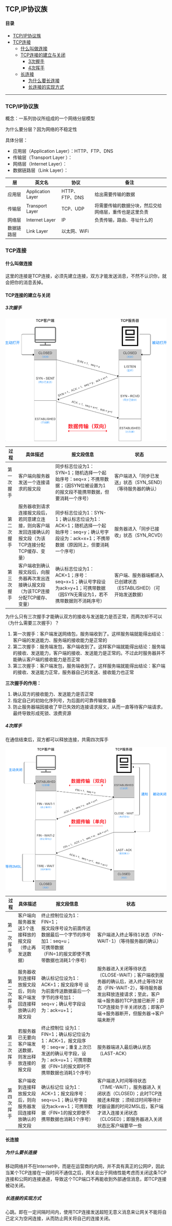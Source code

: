 TCP,IP协议族
---
#### 目录
- [TCP/IP协议族](#head1)
- [TCP连接](#head2)
	- [什么叫做连接](#head3)
	- [TCP连接的建立与关闭](#head4)
		- [3次握手](#head5)
		- [4次挥手](#head6)
	- [长连接](#head7)
		- [为什么要长连接](#head8)
		- [长连接的实现方式](#head9)

---
### <span id="head1">TCP/IP协议族</span>

概念：一系列协议所组成的一个网络分层模型

为什么要分层？因为网络的不稳定性

具体分层：

- 应用层（Application Layer）：HTTP、FTP、DNS
- 传输层（Transport Layer ）：
- 网络层（Internet Layer）：
- 数据链路层（Link Layer）：


层 | 英文名 | 协议 | 备注
---|---|---|---
应用层 | Application Layer | HTTP、FTP、DNS | 给出需要传输的数据
传输层 | Transport Layer | TCP、UDP | 将需要传输的数据分块，然后交给网络层，重传也是这里负责
网络层 | Internet Layer | IP | 负责传输，路由、寻址什么的
数据链路层 | Link Layer | 以太网、WiFi | 

### <span id="head2">TCP连接</span>

#### <span id="head3">什么叫做连接</span>

这里的连接是TCP连接，必须先建立连接，双方才能发送消息，不然不认识你，就会把你的消息丢掉。

#### <span id="head4">TCP连接的建立与关闭</span>

##### <span id="head5">3次握手</span>

![TCP连接三次握手](TCP,IP协议族_imgs\TCP连接三次握手.png)


过程 | 具体描述 | 报文段信息 | 状态
---|---|---|---
第一次握手 | 客户端向服务器发送一个连接请求的报文段 | 同步标志位设为1：SYN=1；随机选择一个起始序号：seq=x；不携带数据；（因SYN位被设置为1的报文段不能携带数据，但要消耗一个序号）| 客户端进入「同步已发送」状态（SYN_SEND）（等待服务器的确认）
第二次握手 | 服务器收到请求连接报文段后，若同意建立连接，则向客户端发回连接确认的报文段（为该TCP连接分配TCP缓存、变量） | 同步标志位设为1：SYN-1；确认标志位设为1：ACK=1；随机选择一个起始序号：seq=y；确认号字段设为：ack=x+1；不携带数据（原因同上，但要消耗一个序号） | 服务器进入「同步已接收」状态（SYN_RCVD）
第三次握手 | 客户端收到确认报文段后，向服务器再次发出连接确认报文段（为该TCP连接分配TCP缓存、变量）| 确认标志位设为1：ACK=1；序号：seq=x+1；确认号字段设为ack=y+1；可携带数据（因SYN无需设为1，若不携带数据则不消耗序号） | 客户端、服务器端都进入已创建状态（ESTABLISHED）（可开始发送数据）

为什么只有三次握手才能确认双方的接收与发送能力是否正常，而两次却不可以（为什么需要三次握手）？

1. 第一次握手：客户端发送网络包，服务端收到了。这样服务端就能得出结论：客户端的发送能力、服务端的接收能力是正常的
2. 第二次握手：服务端发包，客户端收到了。这样客户端就能得出结论：服务端的接收、发送能力，客户端的接收、发送能力是正常的。不过此时服务器并不能确认客户端的接收能力是否正常
3. 第三次握手：客户端发包，服务端收到了。这样服务端就能得出结论：客户端的接收、发送能力正常，服务器自己的发送、接收能力也正常

**三次握手的作用：**

1. 确认双方的接收能力、发送能力是否正常
2. 指定自己的初始化序列号，为后面的可靠传输做准备
3. 防止服务器端因接收了早已失效的连接请求报文，从而一直等待客户端请求，最终导致形成死锁、浪费资源

##### <span id="head6">4次挥手</span>

在通信结束后，双方都可以释放连接，共需四次挥手

![TCP四次挥手](TCP,IP协议族_imgs\TCP四次挥手.png)


过程 | 具体描述 | 报文段信息 | 状态
---|---|---|---
第一次挥手 | 客户端向服务器发送1个连接释放的报文段（停止再发送数据）| 终止控制位设为1：FIN=1；<br>报文段序号设为前面传送数据最后一个字节的序号加1：seq=u；<br>可携带数据<br>（FIN=1的报文即使不携带数据也消耗1个序号）| 客户端进入终止等待1状态（FIN-WAIT-1）（等待服务器的确认）
第二次挥手 | 服务器收到连接释放报文段后，则向客户端发回连接释放确认的报文段 | 确认标记位设为1：ACK=1；报文段序号 设为前面传送数据最后一个字节的序号加1：seq=v；确认号字段设为：ack=u+1；| 服务器进入关闭等待状态（CLOSE-WAIT）；客户端收到服务器的确认后，进入终止等待2状态（FIN-WAIT-2），等待服务器发出释放连接请求；至此，客户端->服务器的TCP连接已断开；即TCP连接处于半关闭状态；即客户端->服务器断开，但服务器->客户端未断开
第三次挥手 | 若服务器已无要向客户端发送数据，则发出释放连接的报文段 | 终止控制位 设为1：FIN=1；确认标记位设为1：ACK=1，报文段序号：seq=w；重复上次已发送的确认号字段，设为：ack=u+1；可携带数据（FIN=1的报文即时不携带数据也消耗1个序号） | 服务器端进入最后确认状态（LAST-ACK）
第四次挥手 | 客户端收到连接释放报文段后，则向服务器发回连接释放确认的报文段 | 确认标记位 设为1：ACK=1；报文段序号：seq=u+1；确认号字段 设为ack=w+1；可携带数据（FIN=1的报文即使不携带数据也消耗1个序号） | 客户端进入时间等待状态（TIME-WAIT），服务器进入 关闭状态（CLOSED）；此时TCP连接还未释放 ；须经过时间等待计时器设置的时间2MSL后，客户端才进入连接关闭状态（CLOSED）；即服务器进入关闭状态比客户端要早一些

#### <span id="head7">长连接</span>

##### <span id="head8">为什么要长连接</span>

移动网络并不在Internet中，而是在运营商的内网，并不具有真正的公网IP，因此当某个TCP连接在一段时间不通信之后，网关会出于网络性能考虑而关闭这条TCP连接和公网的连接通道，导致这个TCP端口不再能收到外部通信消息，即TCP连接被动关闭。

##### <span id="head9">长连接的实现方式</span>

心跳。即在一定间隔时间内，使用TCP连接发送超短无意义消息来让网关不能将自己定义为空闲连接，从而防止网关将自己的连接关闭。
